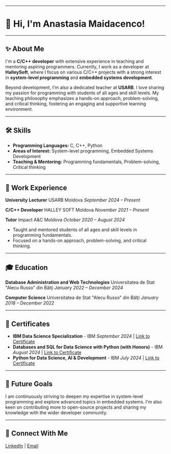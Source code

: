 -----

# 👋 Hi, I'm Anastasia Maidacenco\!

-----

## ✨ About Me

I'm a **C/C++ developer** with extensive experience in teaching and mentoring aspiring programmers. Currently, I work as a developer at **HalleySoft**, where I focus on various C/C++ projects with a strong interest in **system-level programming** and **embedded systems development**.

Beyond development, I'm also a dedicated teacher at **USARB**. I love sharing my passion for programming with students of all ages and skill levels. My teaching philosophy emphasizes a hands-on approach, problem-solving, and critical thinking, fostering an engaging and supportive learning environment.

-----

## 🛠️ Skills

  * **Programming Languages:** C, C++, Python
  * **Areas of Interest:** System-level programming, Embedded Systems Development
  * **Teaching & Mentoring:** Programming fundamentals, Problem-solving, Critical thinking

-----

## 💼 Work Experience

**University Lecturer**
USARB Moldova
*September 2024 – Present*

**C/C++ Developer**
HALLEY SOFT Moldova
*November 2021 – Present*

**Tutor**
Impact A\&C Moldova
*October 2020 – August 2024*

  * Taught and mentored students of all ages and skill levels in programming fundamentals.
  * Focused on a hands-on approach, problem-solving, and critical thinking.

-----

## 🎓 Education

**Database Administration and Web Technologies**
Universitatea de Stat "Alecu Russo" din Bălţi
*January 2022 – December 2024*

**Computer Science**
Universitatea de Stat "Alecu Russo" din Bălți
*January 2018 – December 2022*

-----

## 🏅 Certificates

  * **IBM Data Science Specialization** - IBM
    *September 2024* | [Link to Certificate](https://www.coursera.org/account/accomplishments/specialization/OH5NA565P29F)
  * **Databases and SQL for Data Science with Python (with Honors)** - IBM
    *August 2024* | [Link to Certificate](https://www.coursera.org/account/accomplishments/verify/68N5AABO2J4V)
  * **Python for Data Science, AI & Development** - IBM
    *July 2024* | [Link to Certificate](https://www.coursera.org/account/accomplishments/verify/682RP6QQETZA)

-----

## 🌱 Future Goals

I am continuously striving to deepen my expertise in system-level programming and explore advanced topics in embedded systems. I'm also keen on contributing more to open-source projects and sharing my knowledge with the wider developer community.

-----

## 🔗 Connect With Me

[LinkedIn](https://www.linkedin.com/in/maidacenco-anastasia/) | [Email](mailto:maidacenco100@gmail.com)
